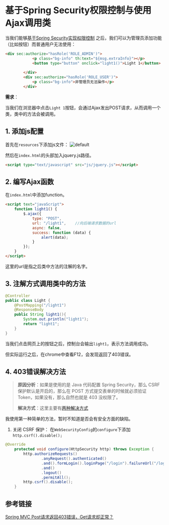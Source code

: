 # 基于Spring Security权限控制与使用Ajax调用类

当我们能够[基于Spring Security实现权限控制](http://blog.csdn.net/u012702547/article/details/54319508) 之后，我们可以为管理员添加功能（比如按钮）而普通用户无法使用：

```html
<div sec:authorize="hasRole('ROLE_ADMIN')">
            <p class="bg-info" th:text="${msg.extraInfo}"></p>
            <button type="button" onclick="light1()">Light 1</button>
           
        </div>
        <div sec:authorize="hasRole('ROLE_USER')">
            <p class="bg-info">非管理员无法操作</p>
        </div>
```

**需求**：  

当我们在浏览器中点击`Light 1`按钮，会通过Ajax发出POST请求，从而调用一个类，类中的方法会被调用。

## 1. 添加js配置
首先在`resources`下添加js文件：
![default](https://user-images.githubusercontent.com/15559340/37527431-ff33dfa4-296c-11e8-947d-dabada5c93e4.PNG)


然后在`index.html`的头部加入jquery.js路径。
```html
<script type="text/javascript" src="js/jquery.js"></script>
```

## 2. 编写Ajax函数

在`index.html`中添加function。
```html
<script text="javaScript">
    function light1() {
        $.ajax({
            type: "POST",
            url: "/light1",    //向后端请求数据的url
            async: false,
            success: function (data) {
                alert(data);
            }
        });
    }
</script>
```
这里的url是指之后类中方法的注解的名字。

## 3. 注解方式调用类中的方法

```java
@Controller
public class Light {
    @PostMapping("/light1")
    @ResponseBody
    public String light1(){
        System.out.println("light1");
        return "light1";
    }
}
```
当我们点击网页上的按钮之后，控制台会输出`light1`，表示方法调用成功。

但实际运行之后，在chrome中查看F12，会发现返回了403错误。

## 4. 403错误解决方法

> **原因分析**：如果是使用的是 Java 代码配置 Spring Security，那么 CSRF 保护默认是开启的，那么在 POST 方式提交表单的时候就必须验证 Token，如果没有，那么自然也就是 403 没权限了。
>
> **解决方式**：这里主要有[两种解决方式](http://blog.csdn.net/t894690230/article/details/52404105)

我使用第一种简单的方法，暂时不知道是否会有安全方面的缺陷。

1. 关闭 CSRF 保护：
在`WebSecurityConfig`的`configure`下添加`http.csrf().disable();`

```java
@Override
    protected void configure(HttpSecurity http) throws Exception {
        http.authorizeRequests()
                .anyRequest().authenticated()
                .and().formLogin().loginPage("/login").failureUrl("/login?error").permitAll()
                .and()
                .logout()
                .permitAll();
        http.csrf().disable();
    }
```


## 参考链接

[Spring MVC Post请求返回403错误，Get请求却正常？](http://blog.csdn.net/t894690230/article/details/52404105)